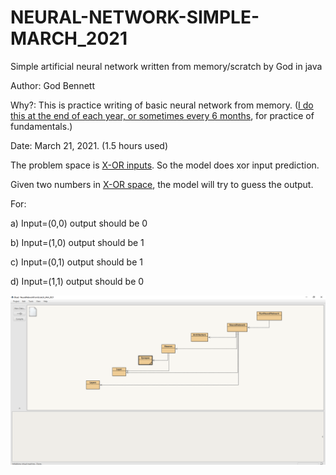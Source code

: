 # NEURAL-NETWORK-SIMPLE-MARCH_2021
Simple artificial neural network written from memory/scratch by God in java

  Author: God Bennett
  
  Why?: This is practice writing of basic neural network from memory. ([I do this at the end of each year, or sometimes every 6 months](https://github.com/JordanMicahBennett/NEURAL_NETWORK_PRACTICE), for practice of fundamentals.)
  
  Date: March 21, 2021. (1.5 hours used)
  
  The problem space is [X-OR inputs](https://en.wikipedia.org/wiki/XOR_gate). So the model does xor input prediction.
  
  Given two numbers in [X-OR space](https://en.wikipedia.org/wiki/XOR_gate), the model will try to guess the output.
  
  For:
  
  a) Input=(0,0) output should be 0
  
  b) Input=(1,0) output should be 1
  
  c) Input=(0,1) output should be 1
  
  d) Input=(1,1) output should be 0
  
  ![Alt text](https://github.com/JordanMicahBennett/NEURAL-NETWORK-SIMPLE-MARCH_21_2021/blob/master/Screenshot.png "default page")
  

 


